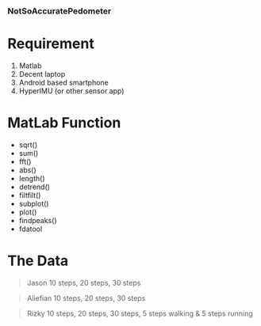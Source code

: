 ### NotSoAccuratePedometer

# Requirement
1. Matlab
2. Decent laptop
3. Android based smartphone
4. HyperIMU (or other sensor app)

# MatLab Function
- sqrt()
- sum()
- fft()
- abs()
- length()
- detrend()
- filtfilt()
- subplot()
- plot()
- findpeaks()
- fdatool

# The Data
>Jason
>10 steps, 20 steps, 30 steps

>Aliefian
>10 steps, 20 steps, 30 steps

>Rizky
>10 steps, 20 steps, 30 steps, 5 steps walking & 5 steps running
